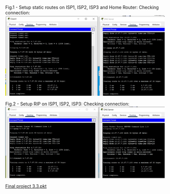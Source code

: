 Fig.1 - Setup static routes on ISP1, ISP2, ISP3 and Home Router:
Checking connection:
<img src="images/3.3 static routes.jpg">

Fig.2 - Setup RIP on ISP1, ISP2, ISP3:
Checking connection:
<img src="images/3.3 RIP.jpg">

[Final project 3.3.pkt](https://github.com/hazard2005/DevOps_online_Odessa_2022Q1Q2/raw/main/m3/task3.3/projects/3.3_RIP.pkt)
